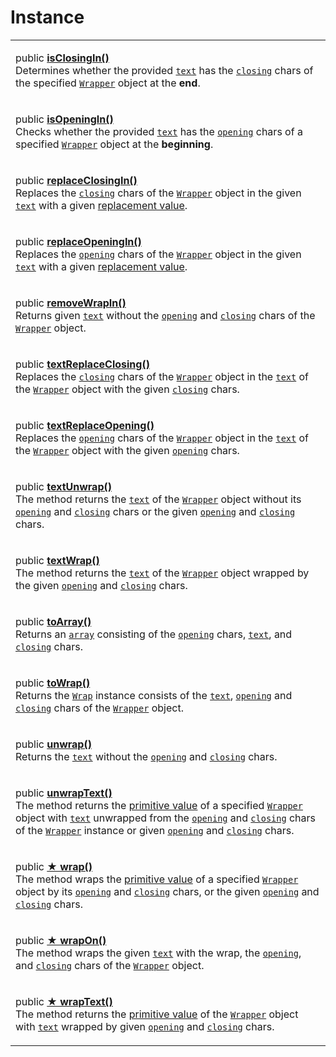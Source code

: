 # Instance

|                                                                                                                                                                                                                                                                                                                                                                                                                                                                                                                                                                                                                                                                                                                                       |
| ------------------------------------------------------------------------------------------------------------------------------------------------------------------------------------------------------------------------------------------------------------------------------------------------------------------------------------------------------------------------------------------------------------------------------------------------------------------------------------------------------------------------------------------------------------------------------------------------------------------------------------------------------------------------------------------------------------------------------------- |
| <p>public <a href="methods/isclosingin.md"><strong>isClosingIn()</strong></a><br>Determines whether the provided <a href="methods/isclosingin.md#text-string"><code>text</code></a> has the <a href="../../wrap/accessors/closing.md"><code>closing</code></a> chars of the specified <a href="broken-reference"><code>Wrapper</code></a> object at the <strong>end</strong>.</p>                                                                                                                                                                                                                                                                                                                                                     |
| <p>public <a href="methods/isopeningin.md"><strong>isOpeningIn()</strong></a><br>Checks whether the provided <a href="methods/isopeningin.md#text-string"><code>text</code></a> has the <a href="../../wrap/accessors/opening.md"><code>opening</code></a> chars of a specified <a href="broken-reference"><code>Wrapper</code></a> object at the <strong>beginning</strong>.</p>                                                                                                                                                                                                                                                                                                                                                     |
| <p>public <a href="methods/replaceclosingin.md"><strong>replaceClosingIn()</strong></a><br>Replaces the <a href="../../wrap/accessors/closing.md"><code>closing</code></a> chars of the <a href="../overview.md"><code>Wrapper</code></a> object in the given <a href="methods/replaceclosingin.md#text-string"><code>text</code></a> with a given <a href="methods/replaceclosingin.md#replacevalue-string">replacement value</a>.</p>                                                                                                                                                                                                                                                                                               |
| <p>public <a href="methods/replaceopeningin.md#replacevalue-string"><strong>replaceOpeningIn()</strong></a><br>Replaces the <a href="../../wrap/accessors/opening.md"><code>opening</code></a> chars of the <a href="broken-reference"><code>Wrapper</code></a> object in the given <a href="methods/replaceopeningin.md#text-string"><code>text</code></a> with a given <a href="methods/replaceopeningin.md#replacevalue-string">replacement value</a>.</p>                                                                                                                                                                                                                                                                         |
| <p>public <a href="methods/removewrapin.md"><strong>removeWrapIn()</strong></a><br>Returns given <a href="methods/removewrapin.md#text-string"><code>text</code></a> without the <a href="../../wrap/accessors/opening.md"><code>opening</code></a> and <a href="../../wrap/accessors/closing.md"><code>closing</code></a> chars of the <a href="broken-reference"><code>Wrapper</code></a> object.</p>                                                                                                                                                                                                                                                                                                                               |
| <p>public <a href="methods/textreplaceclosing.md"><strong>textReplaceClosing()</strong></a><br>Replaces the <a href="../../wrap/accessors/#wrap.prototype.closing"><code>closing</code></a> chars of the <a href="broken-reference"><code>Wrapper</code></a> object in the <a href="../../wrap/accessors/text.md"><code>text</code></a> of the <a href="broken-reference"><code>Wrapper</code></a> object with the given <a href="methods/textreplaceclosing.md#closing-string"><code>closing</code></a> chars.</p>                                                                                                                                                                                                                   |
| <p>public <a href="methods/textreplaceopening.md"><strong>textReplaceOpening()</strong></a><br>Replaces the <a href="../../wrap/accessors/opening.md"><code>opening</code></a> chars of the <a href="broken-reference"><code>Wrapper</code></a> object in the <a href="../../wrap/accessors/text.md"><code>text</code></a> of the <a href="broken-reference"><code>Wrapper</code></a> object with the given <a href="methods/textreplaceopening.md#opening-string"><code>opening</code></a> chars.</p>                                                                                                                                                                                                                                |
| <p>public <a href="methods/textunwrap.md"><strong>textUnwrap()</strong></a><br>The method returns the <a href="../../wrap/accessors/text.md"><code>text</code></a> of the <a href="broken-reference"><code>Wrapper</code></a> object without its <a href="../../wrap/accessors/#wrap.prototype.opening"><code>opening</code></a> and <a href="../../wrap/accessors/#wrap.prototype.closing"><code>closing</code></a> chars or the given <a href="./#opening-string"><code>opening</code></a> and <a href="./#closing-string"><code>closing</code></a> chars.</p>                                                                                                                                                                      |
| <p>public <a href="methods/textwrap.md"><strong>textWrap()</strong></a><br>The method returns the <a href="../../wrap/accessors/text.md"><code>text</code></a> of the <a href="broken-reference"><code>Wrapper</code></a> object wrapped by the given <a href="methods/textwrap.md#opening-textopening"><code>opening</code></a> and <a href="methods/textwrap.md#closing-textclosing"><code>closing</code></a> chars.</p>                                                                                                                                                                                                                                                                                                            |
| <p>public <a href="methods/toarray.md"><strong>toArray()</strong></a><br>Returns an <a href="https://developer.mozilla.org/en-US/docs/Web/JavaScript/Reference/Global_Objects/Array"><code>array</code></a> consisting of the <a href="../../wrap/accessors/opening.md"><code>opening</code></a> chars, <a href="../../wrap/accessors/text.md"><code>text</code></a>, and <a href="../../wrap/accessors/closing.md"><code>closing</code></a> chars.</p>                                                                                                                                                                                                                                                                               |
| <p>public <a href="methods/towrap.md"><strong>toWrap()</strong></a><br>Returns the <a href="broken-reference"><code>Wrap</code></a> instance consists of the <a href="../../wrap/accessors/text.md"><code>text</code></a>, <a href="../../wrap/accessors/opening.md"><code>opening</code></a> and <a href="../../wrap/accessors/closing.md"><code>closing</code></a> chars of the <a href="broken-reference"><code>Wrapper</code></a> object.</p>                                                                                                                                                                                                                                                                                     |
| <p>public <a href="methods/unwrap.md"><strong>unwrap()</strong></a><br>Returns the <a href="../../wrap/accessors/text.md"><code>text</code></a> without the <a href="../../wrap/accessors/opening.md"><code>opening</code></a> and <a href="../../wrap/accessors/closing.md"><code>closing</code></a> chars.</p>                                                                                                                                                                                                                                                                                                                                                                                                                      |
| <p>public <a href="methods/unwraptext.md"><strong>unwrapText()</strong></a><br>The method returns the <a href="../../wrap/methods/instance/valueof.md">primitive value</a> of a specified <a href="broken-reference"><code>Wrapper</code></a> object with <a href="../../wrap/accessors/text.md"><code>text</code></a> unwrapped from the <a href="../../wrap/accessors/opening.md"><code>opening</code></a> and <a href="../../wrap/accessors/closing.md"><code>closing</code></a> chars of the <a href="broken-reference"><code>Wrapper</code></a> instance or given <a href="methods/unwraptext.md#opening-string"><code>opening</code></a> and <a href="methods/unwraptext.md#closing-string"><code>closing</code></a> chars.</p> |
| <p>public <a href="methods/wrap.md"><strong>★ wrap()</strong></a><br>The method wraps the <a href="../../wrap/methods/instance/valueof.md">primitive value</a> of a specified <a href="broken-reference"><code>Wrapper</code></a> object by its <a href="../../wrap/accessors/opening.md"><code>opening</code></a> and <a href="../../wrap/accessors/closing.md"><code>closing</code></a> chars, or the given <a href="methods/wrap.md#opening-customopening"><code>opening</code></a> and <a href="methods/wrap.md#closing-customclosing"><code>closing</code></a> chars.</p>                                                                                                                                                        |
| <p>public <a href="methods/wrapon.md"><strong>★ wrapOn()</strong></a><br>The method wraps the given <a href="methods/wrapon.md#text-customtext"><code>text</code></a> with the wrap, the <a href="../../wrap/accessors/opening.md"><code>opening</code></a>, and <a href="../../wrap/accessors/closing.md"><code>closing</code></a> chars of the <a href="../overview.md"><code>Wrapper</code></a> object.</p>                                                                                                                                                                                                                                                                                                                        |
| <p>public <a href="methods/wraptext.md"><strong>★ wrapText()</strong></a><br>The method returns the <a href="../../wrap/methods/instance/valueof.md">primitive value</a> of the <a href="broken-reference"><code>Wrapper</code></a> object with <a href="../../wrap/accessors/text.md"><code>text</code></a> wrapped by given <a href="methods/wraptext.md#opening-textopening"><code>opening</code></a> and <a href="methods/wraptext.md#closing-textclosing"><code>closing</code></a> chars.</p>                                                                                                                                                                                                                                    |
